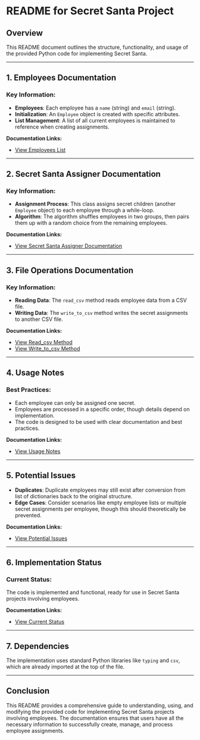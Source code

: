 # README for Secret Santa Project

## Overview
This README document outlines the structure, functionality, and usage of the provided Python code for implementing Secret Santa.

---

## 1. Employees Documentation

### Key Information:
- **Employees**: Each employee has a `name` (string) and `email` (string).
- **Initialization**: An `Employee` object is created with specific attributes.
- **List Management**: A list of all current employees is maintained to reference when creating assignments.

**Documentation Links:**
- [View Employees List](#)

---

## 2. Secret Santa Assigner Documentation

### Key Information:
- **Assignment Process**: This class assigns secret children (another `Employee` object) to each employee through a while-loop.
- **Algorithm**: The algorithm shuffles employees in two groups, then pairs them up with a random choice from the remaining employees.

**Documentation Links:**
- [View Secret Santa Assigner Documentation](#)

---

## 3. File Operations Documentation

### Key Information:
- **Reading Data**: The `read_csv` method reads employee data from a CSV file.
- **Writing Data**: The `write_to_csv` method writes the secret assignments to another CSV file.

**Documentation Links:**
- [View Read_csv Method](#)
- [View Write_to_csv Method](#)

---

## 4. Usage Notes

### Best Practices:
- Each employee can only be assigned one secret.
- Employees are processed in a specific order, though details depend on implementation.
- The code is designed to be used with clear documentation and best practices.

**Documentation Links:**
- [View Usage Notes](#)

---

## 5. Potential Issues
- **Duplicates**: Duplicate employees may still exist after conversion from list of dictionaries back to the original structure.
- **Edge Cases**: Consider scenarios like empty employee lists or multiple secret assignments per employee, though this should theoretically be prevented.

**Documentation Links:**
- [View Potential Issues](#)

---

## 6. Implementation Status

### Current Status:
The code is implemented and functional, ready for use in Secret Santa projects involving employees.

**Documentation Links:**
- [View Current Status](#)

---

## 7. Dependencies
The implementation uses standard Python libraries like `typing` and `csv`, which are already imported at the top of the file.

---

## Conclusion

This README provides a comprehensive guide to understanding, using, and modifying the provided code for implementing Secret Santa projects involving employees. The documentation ensures that users have all the necessary information to successfully create, manage, and process employee assignments.
